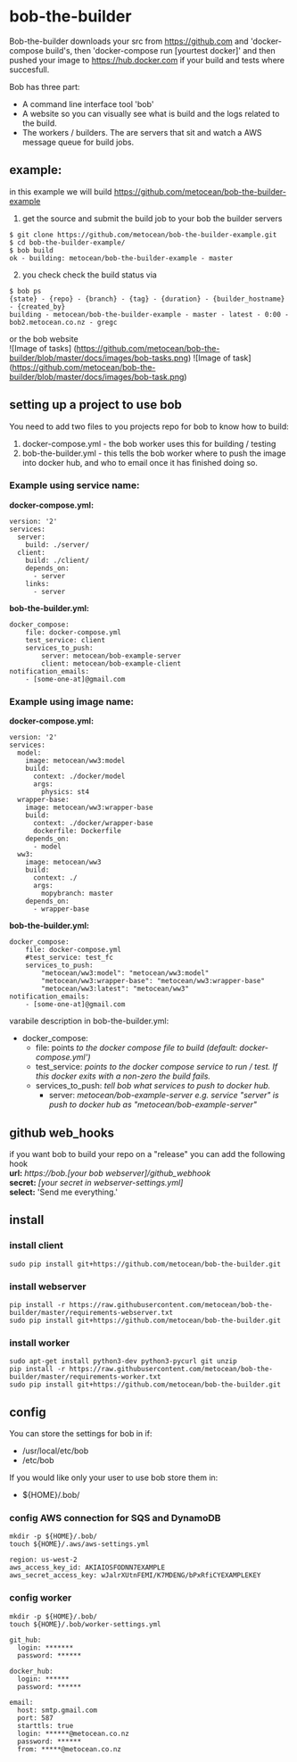 # bob-the-builder
Bob-the-builder downloads your src from https://github.com and 'docker-compose build's, then 'docker-compose run [yourtest docker]' and then pushed your image to https://hub.docker.com if your build and tests where succesfull.  
  
Bob has three part:
* A command line interface tool 'bob'
* A website so you can visually see what is build and the logs related to the build.
* The workers / builders. The are servers that sit and watch a AWS message queue for build jobs.

## example:

in this example we will build https://github.com/metocean/bob-the-builder-example  
  
1) get the source and submit the build job to your bob the builder servers  
```
$ git clone https://github.com/metocean/bob-the-builder-example.git
$ cd bob-the-builder-example/
$ bob build
ok - building: metocean/bob-the-builder-example - master
```
2) you check check the build status via
```
$ bob ps
{state} - {repo} - {branch} - {tag} - {duration} - {builder_hostname} - {created_by}
building - metocean/bob-the-builder-example - master - latest - 0:00 - bob2.metocean.co.nz - gregc
```
or the bob website  
![Image of tasks]
(https://github.com/metocean/bob-the-builder/blob/master/docs/images/bob-tasks.png)
![Image of task]
(https://github.com/metocean/bob-the-builder/blob/master/docs/images/bob-task.png)

## setting up a project to use bob
You need to add two files to you projects repo for bob to know how to build:  
  
1. docker-compose.yml  - the bob worker uses this for building / testing  
2. bob-the-builder.yml - this tells the bob worker where to push the image into docker hub, and who to email once it has finished doing so.  
  
### Example using service name:  
**docker-compose.yml:**
```
version: '2'
services:
  server:
    build: ./server/
  client:
    build: ./client/
    depends_on:
      - server
    links:
      - server
```
**bob-the-builder.yml:**
```
docker_compose:
    file: docker-compose.yml
    test_service: client
    services_to_push:
        server: metocean/bob-example-server
        client: metocean/bob-example-client
notification_emails:
    - [some-one-at]@gmail.com
```
  
### Example using image name:  
**docker-compose.yml:**
```
version: '2'
services:
  model:
    image: metocean/ww3:model
    build:
      context: ./docker/model
      args:
        physics: st4
  wrapper-base:
    image: metocean/ww3:wrapper-base
    build:
      context: ./docker/wrapper-base
      dockerfile: Dockerfile
    depends_on:
      - model
  ww3:
    image: metocean/ww3
    build:
      context: ./
      args:
        mopybranch: master
    depends_on:
      - wrapper-base
```
**bob-the-builder.yml:**
```
docker_compose:
    file: docker-compose.yml
    #test_service: test_fc
    services_to_push:
        "metocean/ww3:model": "metocean/ww3:model"
        "metocean/ww3:wrapper-base": "metocean/ww3:wrapper-base"
        "metocean/ww3:latest": "metocean/ww3"
notification_emails:
    - [some-one-at]@gmail.com
```
varabile description in bob-the-builder.yml:  
* docker_compose:
  * file: points *to the docker compose file to build (default: docker-compose.yml')*
  * test_service: *points to the docker compose service to run / test. If this docker exits with a non-zero the build fails.*
  * services_to_push: *tell bob what services to push to docker hub.*
    * server: *metocean/bob-example-server e.g. service "server" is push to docker hub as "metocean/bob-example-server"*

## github web_hooks
if you want bob to build your repo on a "release" you can add the following hook  
**url:** *https://bob.[your bob webserver]/github_webhook*  
**secret:** *[your secret in webserver-settings.yml]*  
**select:** 'Send me everything.'

## install

### install client
```
sudo pip install git+https://github.com/metocean/bob-the-builder.git
```

### install webserver
```
pip install -r https://raw.githubusercontent.com/metocean/bob-the-builder/master/requirements-webserver.txt
sudo pip install git+https://github.com/metocean/bob-the-builder.git
```

### install worker
```
sudo apt-get install python3-dev python3-pycurl git unzip
pip install -r https://raw.githubusercontent.com/metocean/bob-the-builder/master/requirements-worker.txt
sudo pip install git+https://github.com/metocean/bob-the-builder.git
```

## config
You can store the settings for bob in if:  
* /usr/local/etc/bob
* /etc/bob
  
If you would like only your user to use bob store them in:  
* ${HOME}/.bob/

### config AWS connection for SQS and DynamoDB
```
mkdir -p ${HOME}/.bob/
touch ${HOME}/.aws/aws-settings.yml
```
```
region: us-west-2
aws_access_key_id: AKIAIOSFODNN7EXAMPLE
aws_secret_access_key: wJalrXUtnFEMI/K7MDENG/bPxRfiCYEXAMPLEKEY
```
### config worker
```
mkdir -p ${HOME}/.bob/
touch ${HOME}/.bob/worker-settings.yml
```
```
git_hub:
  login: *******
  password: ******

docker_hub:
  login: ******
  password: ******

email:
  host: smtp.gmail.com
  port: 587
  starttls: true
  login: ******@metocean.co.nz
  password: ******
  from: *****@metocean.co.nz
```
